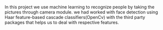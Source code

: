 
In this project we use machine learning to recognize people by taking the pictures through camera module.
we had worked with face detection using Haar feature-based cascade classifiers(OpenCv) with the third party packages that helps us to deal with respective features.
